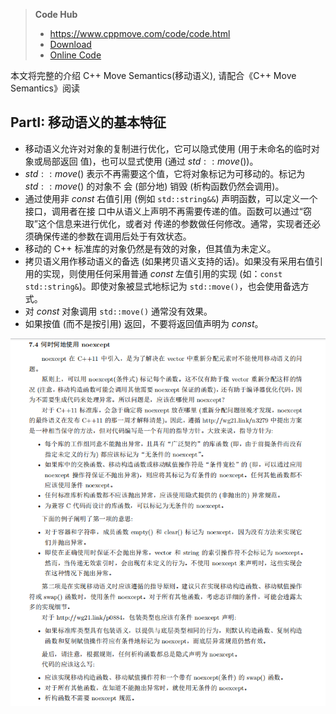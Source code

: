 > **Code Hub**
>
> * https://www.cppmove.com/code/code.html
> * [Download](./cppmove-code.tar)
> * [Online Code](https://www.cppmove.com/code/toc.html)

本文将完整的介绍 C++ Move Semantics(移动语义), 请配合《C++ Move Semantics》阅读

## PartI: 移动语义的基本特征

* 移动语义允许对对象的复制进行优化，它可以隐式使用 (用于未命名的临时对象或局部返回
  值)，也可以显式使用 (通过 $std::move()$)。
* $std::move()$ 表示不再需要这个值，它将对象标记为可移动的。标记为 $std::move()$ 的对象不
  会 (部分地) 销毁 (析构函数仍然会调用)。
*   通过使用非 $const$ 右值引用 (例如 `std::string&&`) 声明函数，可以定义一个接口，调用者在接
    口中从语义上声明不再需要传递的值。函数可以通过“窃取”这个信息来进行优化，或者对
    传递的参数做任何修改。通常，实现者还必须确保传递的参数在调用后处于有效状态。
* 移动的 C++ 标准库的对象仍然是有效的对象，但其值为未定义。
* 拷贝语义用作移动语义的备选 (如果拷贝语义支持的话)。如果没有采用右值引用的实现，则使用任何采用普通 $const$ 左值引用的实现 (如：`const std::string&`)。即使对象被显式地标记为 `std::move()`，也会使用备选方式。
*  对 $const$ 对象调用 `std::move()` 通常没有效果。
*  如果按值 (而不是按引用) 返回，不要将返回值声明为 $const$。



![image-20231122151034186](.\asserts\image-20231122151034186.png)
